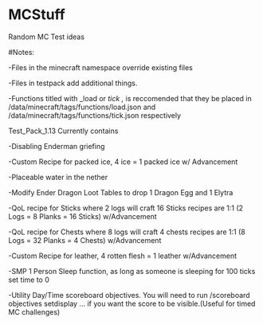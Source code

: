 # MCStuff
Random MC Test ideas

#Notes:

-Files in the minecraft namespace override existing files

-Files in testpack add additional things.

-Functions titled with _load or _tick ,_ is reccomended that they be placed in /data/minecraft/tags/functions/load.json and /data/minecraft/tags/functions/tick.json respectively

Test_Pack_1.13 Currently contains

-Disabling Enderman griefing

-Custom Recipe for packed ice, 4 ice = 1 packed ice w/ Advancement

-Placeable water in the nether

-Modify Ender Dragon Loot Tables to drop 1 Dragon Egg and 1 Elytra

-QoL recipe for Sticks where 2 logs will craft 16 Sticks recipes are 1:1 (2 Logs = 8 Planks = 16 Sticks) w/Advancement

-QoL recipe for Chests where 8 logs will craft 4 chests recipes are 1:1 (8 Logs = 32 Planks = 4 Chests) w/Advancement

-Custom Recipe for leather, 4 rotten flesh = 1 leather w/Advancement

-SMP 1 Person Sleep function, as long as someone is sleeping for 100 ticks set time to 0

-Utility Day/Time scoreboard objectives. You will need to run /scoreboard objectives setdisplay ... if you want the score to be visible.(Useful for timed MC challenges)
